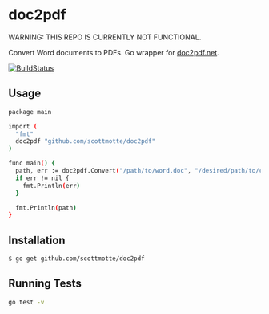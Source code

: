 # doc2pdf

WARNING: THIS REPO IS CURRENTLY NOT FUNCTIONAL.

Convert Word documents to PDFs. Go wrapper for [doc2pdf.net](http://doc2pdf.net). 

[![BuildStatus](https://travis-ci.org/scottmotte/doc2pdf.png?branch=master)](https://travis-ci.org/scottmotte/doc2pdf)

## Usage

```bash
package main

import (
  "fmt"
  doc2pdf "github.com/scottmotte/doc2pdf"
)

func main() {
  path, err := doc2pdf.Convert("/path/to/word.doc", "/desired/path/to/converted.pdf")
  if err != nil {
    fmt.Println(err)
  }

  fmt.Println(path)
}
```

## Installation

```bash
$ go get github.com/scottmotte/doc2pdf
```

## Running Tests

```bash
go test -v
```
